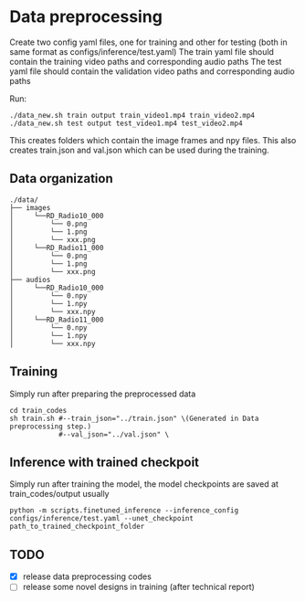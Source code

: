 # Data preprocessing

Create two config yaml files, one for training and other for testing (both in same format as configs/inference/test.yaml)
The train yaml file should contain the training video paths and corresponding audio paths
The test yaml file should contain the validation video paths and corresponding audio paths

Run:
```
./data_new.sh train output train_video1.mp4 train_video2.mp4
./data_new.sh test output test_video1.mp4 test_video2.mp4
```
This creates folders which contain the image frames and npy files. This also creates train.json and val.json which can be used during the training.

## Data organization
```
./data/
├── images
│     └──RD_Radio10_000
│         └── 0.png
│         └── 1.png
│         └── xxx.png
│     └──RD_Radio11_000
│         └── 0.png
│         └── 1.png
│         └── xxx.png
├── audios
│     └──RD_Radio10_000
│         └── 0.npy
│         └── 1.npy
│         └── xxx.npy
│     └──RD_Radio11_000
│         └── 0.npy
│         └── 1.npy
│         └── xxx.npy
```

## Training
Simply run after preparing the preprocessed data
```
cd train_codes
sh train.sh #--train_json="../train.json" \(Generated in Data preprocessing step.)
            #--val_json="../val.json" \
```
## Inference with trained checkpoit
Simply run after training the model, the model checkpoints are saved at train_codes/output usually
```
python -m scripts.finetuned_inference --inference_config configs/inference/test.yaml --unet_checkpoint path_to_trained_checkpoint_folder
```

## TODO
- [x] release data preprocessing codes
- [ ] release some novel designs in training (after technical report)